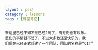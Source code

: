 ```yaml
---
layout : post
category : lessons
tags : [课堂笔记]
---
```

	来这里已经不知不觉已经2周了，有悲伤也有欢乐。
	悲伤的事情就不说了，不过大多数还是快乐的，我
	们现在已经正式组建了一个团队，团队的名称是“CIT”